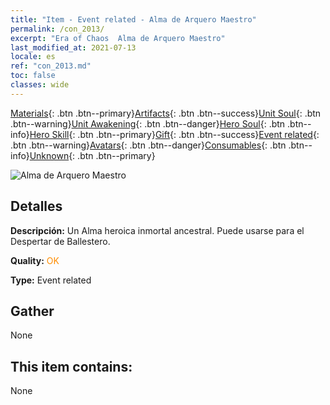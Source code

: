 ```yaml
---
title: "Item - Event related - Alma de Arquero Maestro"
permalink: /con_2013/
excerpt: "Era of Chaos  Alma de Arquero Maestro"
last_modified_at: 2021-07-13
locale: es
ref: "con_2013.md"
toc: false
classes: wide
---
```

 [Materials](/ItemsES/){: .btn .btn--primary}[Artifacts](/ItemsES/Artifacts/){: .btn .btn--success}[Unit Soul](/ItemsES/UnitSoul/){: .btn .btn--warning}[Unit Awakening](/ItemsES/UnitAwakening/){: .btn .btn--danger}[Hero Soul](/ItemsES/HeroSoul/){: .btn .btn--info}[Hero Skill](/ItemsES/HeroSkill/){: .btn .btn--primary}[Gift](/ItemsES/Gift/){: .btn .btn--success}[Event related](/ItemsES/Events/){: .btn .btn--warning}[Avatars](/ItemsES/Avatars/){: .btn .btn--danger}[Consumables](/ItemsES/Consumables/){: .btn .btn--info}[Unknown](/ItemsES/Unknown/){: .btn .btn--primary}

 ![Alma de Arquero Maestro](/images/t/juexing_102.jpg)

## Detalles
 **Descripción:** Un Alma heroica inmortal ancestral. Puede usarse para el Despertar de Ballestero.

 **Quality:** <span style="color: #FF8C00">OK</span>

 **Type:** Event related

## Gather

  None

## This item contains:

  None

